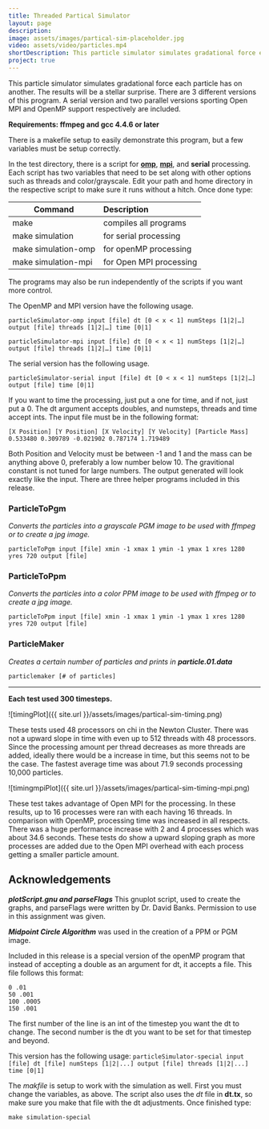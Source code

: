 ```yaml
---
title: Threaded Partical Simulator
layout: page
description:
image: assets/images/partical-sim-placeholder.jpg
video: assets/video/particles.mp4
shortDescription: This particle simulator simulates gradational force each particle has on another. The results will be a stellar surprise.
project: true
---
```


This particle simulator simulates gradational force each particle has on another.
The results will be a stellar surprise. There are 3 different versions of this program.
A serial version and two parallel versions sporting Open MPI and OpenMP support respectively are included.

**Requirements: ffmpeg and gcc 4.4.6 or later**

There is a makefile setup to easily demonstrate this program, but a few variables must be setup correctly.

In the test directory, there is a script for [**omp**](http://www.openmp.org/specifications/), [**mpi**](https://www.open-mpi.org/), and **serial** processing. Each script has two variables that need to be set along with other options such as threads and color/grayscale. Edit your path and home directory in the respective script to make sure it runs without a hitch. Once done type:


| Command             | Description               |
| ------------------- |:------------------------- |
| make                | compiles all programs     |
| make simulation     | for serial processing     |
| make simulation-omp | for openMP processing     |
| make simulation-mpi | for Open MPI processing   |

The programs may also be run independently of the scripts if you want more control.

The OpenMP and MPI version have the following usage.

`particleSimulator-omp input [file] dt [0 < x < 1] numSteps [1|2|…] output [file] threads [1|2|…] time [0|1]`

`particleSimulator-mpi input [file] dt [0 < x < 1] numSteps [1|2|…] output [file] threads [1|2|…] time [0|1]`

The serial version has the following usage.

`particleSimulator-serial input [file] dt [0 < x < 1] numSteps [1|2|…] output [file] time [0|1]`

If you want to time the processing, just put a one for time, and if not, just put a 0.
The dt argument accepts doubles, and numsteps, threads and time accept ints.
The input file must be in the following format:

```
[X Position] [Y Position] [X Velocity] [Y Velocity] [Particle Mass]
0.533480 0.309789 -0.021902 0.787174 1.719489
```

Both Position and Velocity must be between -1 and 1 and the mass can be anything above 0, preferably a low number below 10.
The gravitional constant is not tuned for large numbers.
The output generated will look exactly like the input.
There are three helper programs included in this release.

### ParticleToPgm
_Converts the particles into a grayscale PGM image to be used with ffmpeg or to create a jpg image._

`particleToPgm input [file] xmin -1 xmax 1 ymin -1 ymax 1 xres 1280 yres 720 output [file]`

### ParticleToPpm
_Converts the particles into a color PPM image to be used with ffmpeg or to create a jpg image._

`particleToPpm input [file] xmin -1 xmax 1 ymin -1 ymax 1 xres 1280 yres 720 output [file]`

### ParticleMaker
_Creates a certain number of particles and prints in **particle.01.data**_

`particlemaker [# of particles]`

---

**Each test used 300 timesteps.**

![timingPlot]({{ site.url }}/assets/images/partical-sim-timing.png)

These tests used 48 processors on chi in the Newton Cluster. There was not a upward slope in time with even up to 512 threads with 48 processors. Since the processing amount per thread decreases as more threads are added, ideally there would be a increase in time, but this seems not to be the case. The fastest average time was about 71.9 seconds processing 10,000 particles.

![timingmpiPlot]({{ site.url }}/assets/images/partical-sim-timing-mpi.png)

These test takes advantage of Open MPI for the processing. In these results, up to 16 processes were ran with each having 16 threads. In comparison with OpenMP, processing time was increased in all respects. There was a huge performance increase with 2 and 4 processes which was about 34.6 seconds. These tests do show a upward sloping graph as more processes are added due to the Open MPI overhead with each process getting a smaller particle amount.



## Acknowledgements

**_plotScript.gnu and parseFlags_** This gnuplot script, used to create the graphs, and parseFlags were written by Dr. David Banks. Permission to use in this assignment was given.

**_Midpoint Circle Algorithm_** was used in the creation of a PPM or PGM image.

Included in this release is a special version of the openMP program that instead of accepting a double as an argument for dt, it accepts a file. This file follows this format:

```
0 .01
50 .001
100 .0005
150 .001
```

The first number of the line is an int of the timestep you want the dt to change. The second number is the dt you want to be set for that timestep and beyond.

This version has the following usage:
`particleSimulator-special input [file] dt [file] numSteps [1|2|...] output [file] threads [1|2|...] time [0|1]`

The _makfile_ is setup to work with the simulation as well. First you must change the variables, as above. The script also uses the _dt_ file in **dt.tx**, so make sure you make that file with the dt adjustments. Once finished type:

`make simulation-special`

<video width="100%" height="100%" controls poster="{{ site.url }}/assets/images/partical-sim-placeholder-2.jpg">
  <source src="{{ site.url }}/assets/video/particles2.mp4" type="video/mp4">
  Your browser does not support the video tag.
</video>
